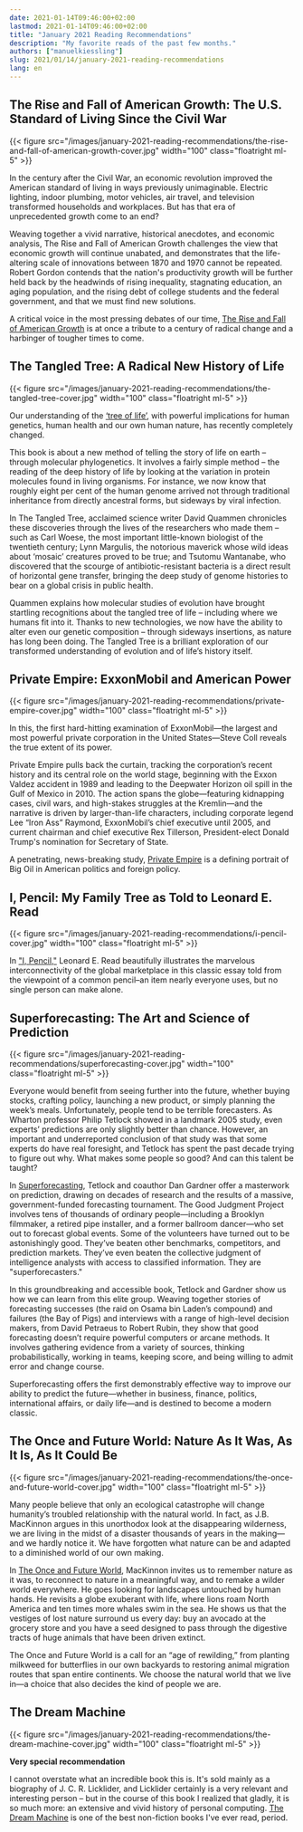 ```yaml
---
date: 2021-01-14T09:46:00+02:00
lastmod: 2021-01-14T09:46:00+02:00
title: "January 2021 Reading Recommendations"
description: "My favorite reads of the past few months."
authors: ["manuelkiessling"]
slug: 2021/01/14/january-2021-reading-recommendations
lang: en
---
```


## The Rise and Fall of American Growth: The U.S. Standard of Living Since the Civil War

{{< figure src="/images/january-2021-reading-recommendations/the-rise-and-fall-of-american-growth-cover.jpg" width="100" class="floatright ml-5" >}}

In the century after the Civil War, an economic revolution improved the American standard of living in ways previously unimaginable. Electric lighting, indoor plumbing, motor vehicles, air travel, and television transformed households and workplaces. But has that era of unprecedented growth come to an end?

Weaving together a vivid narrative, historical anecdotes, and economic analysis, The Rise and Fall of American Growth challenges the view that economic growth will continue unabated, and demonstrates that the life-altering scale of innovations between 1870 and 1970 cannot be repeated. Robert Gordon contends that the nation's productivity growth will be further held back by the headwinds of rising inequality, stagnating education, an aging population, and the rising debt of college students and the federal government, and that we must find new solutions.

A critical voice in the most pressing debates of our time, [The Rise and Fall of American Growth](https://press.princeton.edu/books/paperback/9780691175805/the-rise-and-fall-of-american-growth) is at once a tribute to a century of radical change and a harbinger of tougher times to come.


## The Tangled Tree: A Radical New History of Life

{{< figure src="/images/january-2021-reading-recommendations/the-tangled-tree-cover.jpg" width="100" class="floatright ml-5" >}}

Our understanding of the [‘tree of life’](https://www.simonandschuster.com/books/The-Tangled-Tree/David-Quammen/9781476776637), with powerful implications for human genetics, human health and our own human nature, has recently completely changed.

This book is about a new method of telling the story of life on earth – through molecular phylogenetics. It involves a fairly simple method – the reading of the deep history of life by looking at the variation in protein molecules found in living organisms. For instance, we now know that roughly eight per cent of the human genome arrived not through traditional inheritance from directly ancestral forms, but sideways by viral infection.

In The Tangled Tree, acclaimed science writer David Quammen chronicles these discoveries through the lives of the researchers who made them – such as Carl Woese, the most important little-known biologist of the twentieth century; Lynn Margulis, the notorious maverick whose wild ideas about ‘mosaic’ creatures proved to be true; and Tsutomu Wantanabe, who discovered that the scourge of antibiotic-resistant bacteria is a direct result of horizontal gene transfer, bringing the deep study of genome histories to bear on a global crisis in public health.

Quammen explains how molecular studies of evolution have brought startling recognitions about the tangled tree of life – including where we humans fit into it. Thanks to new technologies, we now have the ability to alter even our genetic composition – through sideways insertions, as nature has long been doing. The Tangled Tree is a brilliant exploration of our transformed understanding of evolution and of life’s history itself.


## Private Empire: ExxonMobil and American Power

{{< figure src="/images/january-2021-reading-recommendations/private-empire-cover.jpg" width="100" class="floatright ml-5" >}}

In this, the first hard-hitting examination of ExxonMobil—the largest and most powerful private corporation in the United States—Steve Coll reveals the true extent of its power.

Private Empire pulls back the curtain, tracking the corporation’s recent history and its central role on the world stage, beginning with the Exxon Valdez accident in 1989 and leading to the Deepwater Horizon oil spill in the Gulf of Mexico in 2010. The action spans the globe—featuring kidnapping cases, civil wars, and high-stakes struggles at the Kremlin—and the narrative is driven by larger-than-life characters, including corporate legend Lee “Iron Ass” Raymond, ExxonMobil’s chief executive until 2005, and current chairman and chief executive Rex Tillerson, President-elect Donald Trump's nomination for Secretary of State.

A penetrating, news-breaking study, [Private Empire](https://www.penguinrandomhouse.com/books/303537/private-empire-by-steve-coll/) is a defining portrait of Big Oil in American politics and foreign policy.


## I, Pencil: My Family Tree as Told to Leonard E. Read

{{< figure src="/images/january-2021-reading-recommendations/i-pencil-cover.jpg" width="100" class="floatright ml-5" >}}

In ["I, Pencil,"](https://www.econlib.org/library/Essays/rdPncl.html) Leonard E. Read beautifully illustrates the marvelous interconnectivity of the global marketplace in this classic essay told from the viewpoint of a common pencil–an item nearly everyone uses, but no single person can make alone.


## Superforecasting: The Art and Science of Prediction

{{< figure src="/images/january-2021-reading-recommendations/superforecasting-cover.jpg" width="100" class="floatright ml-5" >}}

Everyone would benefit from seeing further into the future, whether buying stocks, crafting policy, launching a new product, or simply planning the week’s meals. Unfortunately, people tend to be terrible forecasters. As Wharton professor Philip Tetlock showed in a landmark 2005 study, even experts’ predictions are only slightly better than chance. However, an important and underreported conclusion of that study was that some experts do have real foresight, and Tetlock has spent the past decade trying to figure out why. What makes some people so good? And can this talent be taught?

In [Superforecasting](https://www.amazon.com/Superforecasting-Science-Prediction-Philip-Tetlock/dp/0804136718), Tetlock and coauthor Dan Gardner offer a masterwork on prediction, drawing on decades of research and the results of a massive, government-funded forecasting tournament. The Good Judgment Project involves tens of thousands of ordinary people—including a Brooklyn filmmaker, a retired pipe installer, and a former ballroom dancer—who set out to forecast global events. Some of the volunteers have turned out to be astonishingly good. They’ve beaten other benchmarks, competitors, and prediction markets. They’ve even beaten the collective judgment of intelligence analysts with access to classified information. They are "superforecasters."

In this groundbreaking and accessible book, Tetlock and Gardner show us how we can learn from this elite group. Weaving together stories of forecasting successes (the raid on Osama bin Laden’s compound) and failures (the Bay of Pigs) and interviews with a range of high-level decision makers, from David Petraeus to Robert Rubin, they show that good forecasting doesn’t require powerful computers or arcane methods. It involves gathering evidence from a variety of sources, thinking probabilistically, working in teams, keeping score, and being willing to admit error and change course.

Superforecasting offers the first demonstrably effective way to improve our ability to predict the future—whether in business, finance, politics, international affairs, or daily life—and is destined to become a modern classic.


## The Once and Future World: Nature As It Was, As It Is, As It Could Be

{{< figure src="/images/january-2021-reading-recommendations/the-once-and-future-world-cover.jpg" width="100" class="floatright ml-5" >}}

Many people believe that only an ecological catastrophe will change humanity’s troubled relationship with the natural world. In fact, as J.B. MacKinnon argues in this unorthodox look at the disappearing wilderness, we are living in the midst of a disaster thousands of years in the making—and we hardly notice it. We have forgotten what nature can be and adapted to a diminished world of our own making.

In [The Once and Future World](https://www.hmhbooks.com/shop/books/the-once-and-future-world/9780544104600), MacKinnon invites us to remember nature as it was, to reconnect to nature in a meaningful way, and to remake a wilder world everywhere. He goes looking for landscapes untouched by human hands. He revisits a globe exuberant with life, where lions roam North America and ten times more whales swim in the sea. He shows us that the vestiges of lost nature surround us every day: buy an avocado at the grocery store and you have a seed designed to pass through the digestive tracts of huge animals that have been driven extinct.

The Once and Future World is a call for an “age of rewilding,” from planting milkweed for butterflies in our own backyards to restoring animal migration routes that span entire continents. We choose the natural world that we live in—a choice that also decides the kind of people we are.


## The Dream Machine

{{< figure src="/images/january-2021-reading-recommendations/the-dream-machine-cover.jpg" width="100" class="floatright ml-5" >}}

**Very special recommendation**

I cannot overstate what an incredible book this is. It's sold mainly as a biography of J. C. R. Licklider, and Licklider certainly is a very relevant and interesting person – but in the course of this book I realized that gladly, it is so much more: an extensive and vivid history of personal computing. [The Dream Machine](https://press.stripe.com/#the-dream-machine) is one of the best non-fiction books I've ever read, period.
